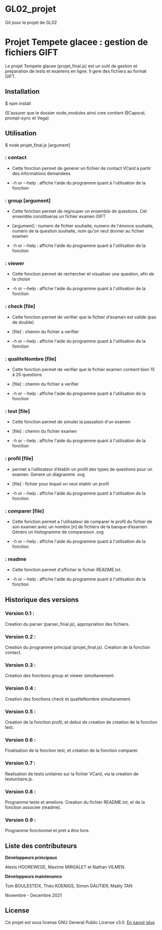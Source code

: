 # GL02_projet

Git pour le projet de GL02

# Projet Tempete glacee : gestion de fichiers GIFT

Le projet Tempete glacee (projet_final.js) est un outil de gestion et preparation de tests et examens en ligne. 
Il gere des fichiers au format GIFT.

## Installation

$ npm install

(S'assurer que le dossier node_modules ainsi cree contient @Caporal, prompt-sync et Vega)

## Utilisation

$ node projet_final.js <command> [argument]

### <command> : contact

- Cette fonction permet de generer un fichier de contact VCard a partir des informations demandees


- -h or --help 	: affiche l'aide du programme quant à l'utilisation de la fonction


### <command> : group [argument]

- Cette fonction permet de regrouper un ensemble de questions. Cet ensemble constitueras un fichier examen GIFT
- [argument] : numero de fichier souhaite, numero de l'énonce souhaite, numero de la question souhaite, nom qu'on veut donner au fichier examen

- -h or --help 	: affiche l'aide du programme quant à l'utilisation de la fonction

### <command> : viewer

- Cette fonction permet de rechercher et visualiser une question, afin de la choisir

- -h or --help 	: affiche l'aide du programme quant à l'utilisation de la fonction


### <command> : check [file]

- Cette fonction permet de verifier que le fichier d'examen est valide (pas de double)
- [file] : chemin du fichier a verifier

- -h or --help 	: affiche l'aide du programme quant à l'utilisation de la fonction

### <command> : qualiteNombre [file]

- Cette fonction permet de verifier que le fichier examen contient bien 15 à 20 questions
- [file] : chemin du fichier a verifier

- -h or --help 	: affiche l'aide du programme quant à l'utilisation de la fonction

### <command> : test [file]

- Cette fonction permet de simuler la passation d'un examen
- [file] : chemin du fichier examen

- -h or --help 	: affiche l'aide du programme quant à l'utilisation de la fonction

### <command> : profil [file]

- permet à l’utilisateur d’établir un profil des types de questions pour un examen. Genere un diagramme .svg

- [file] : fichier pour lequel on veut etablir un profil

- -h or --help 	: affiche l'aide du programme quant à l'utilisation de la fonction

### <command> : comparer [file]

- Cette fonction permet a l'utilisateur de comparer le profil du fichier de son examen avec un nombre [n] de fichiers de la banque d’examen. Génère un histogramme de comparaison .svg

- -h or --help 	: affiche l'aide du programme quant à l'utilisation de la fonction

### <command> : readme

- Cette fonction permet d'afficher le fichier README.txt.

- -h or --help 	: affiche l'aide du programme quant à l'utilisation de la fonction

## Historique des versions

### Version 0.1 :

Creation du parser (parser_final.js), appropriation des fichiers.

### Version 0.2 :

Creation du programme principal (projet_final.js). Creation de la fonction contact.

### Version 0.3 : 

Creation des fonctions group et viewer simultanement.

### Version 0.4 :

Creation des fonctions check et qualiteNombre simultanement.

### Version 0.5 :

Creation de la fonction profil, et debut de creation de creation de la fonction test.

### Version 0.6 :

Finalisation de la fonction test, et création de la fonction comparer.

### Version 0.7 :

Realisation de tests unitaires sur la fichier VCard, via la creation de testunitaire.js.

### Version 0.8 :

Programme teste et ameliore. Creation du fichier README.txt, et de la fonction associee (readme).

### Version 0.9 :
Programme fonctionnel et pret a être livre.


## Liste des contributeurs

**Développeurs principaux**

Alexis HOOREWEGE, Maxime MIRGALET et Nathan VILMEN.

**Développeurs maintenance**

Tom BOULESTEIX, Théo KOENIGS, Simon GAUTIER, Maëly TAN

Novembre - Decembre 2021

## License

Ce projet est sous license GNU General Public License v3.0. [En savoir plus](https://choosealicense.com/licenses/gpl-3.0/)
